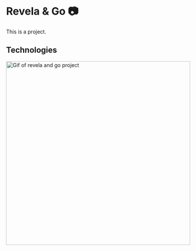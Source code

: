 # Revela & Go 📷

This is a project.

## Technologies

<img src="https://i.ibb.co/Xp4PHJg/revelaandgogif.gif" alt="Gif of revela and go project" style="height: 500px;" />
